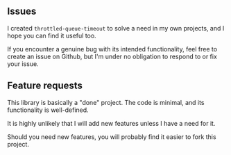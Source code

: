 ## Issues

I created `throttled-queue-timeout` to solve a need in my own projects, and I hope you can find it useful too.

If you encounter a genuine bug with its intended functionality, feel free to create an issue on Github, but I'm under no obligation to respond to or fix your issue.


## Feature requests

This library is basically a "done" project. The code is minimal, and its functionality is well-defined.

It is highly unlikely that I will add new features unless I have a need for it.

Should you need new features, you will probably find it easier to fork this project.

